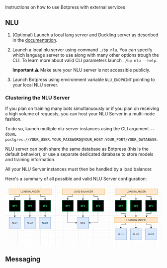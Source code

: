 Instructions on how to use Botpress with external services

## NLU

1. (Optional) Launch a local lang server and Duckling server as described in the [documentation](https://botpress.com/docs/infrastructure/hosting#language-server).
2. Launch a local nlu server using command `./bp nlu`. You can specify which language server to use along with many other options trough the CLI. To learn more about valid CLI parameters launch `./bp nlu --help`.

   **Important ⚠️** Make sure your NLU server is not accessible publicly.

3. Launch Botpress using environment variable `NLU_ENDPOINT` pointing to your local NLU server.

### Clustering the NLU Server

If you plan on training many bots simultanuously or if you plan on receiving a high volume of requests, you can host your NLU Server in a multi-node fashion.

To do so, launch multiple nlu-server instances using the CLI argument `--dbURL postgres://YOUR_USER:YOUR_PASSWORD@YOUR_HOST:YOUR_PORT/YOUR_DATABASE`.

NLU server can both share the same database as Botpress (this is the default behavior), or use a separate dedicated database to store models and training information.

All your NLU Server instances must then be handled by a load balancer.

Here's a summary of all possible and valid NLU Server configuration:

<img src="./nlu-server-setup.png"/>

## Messaging
